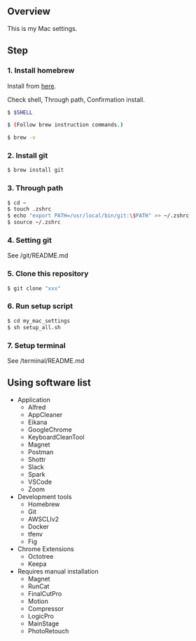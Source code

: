 ## Overview

This is my Mac settings.

## Step

### 1. Install homebrew

Install from [here](https://brew.sh/).

Check shell, Through path, Confirmation install.

```sh
$ $SHELL

$ (Follow brew instruction commands.)

$ brew -v
```

### 2. Install git

```sh
$ brew install git
```

### 3. Through path

```sh
$ cd ~
$ touch .zshrc
$ echo "export PATH=/usr/local/bin/git:\$PATH" >> ~/.zshrc
$ source ~/.zshrc
```

### 4. Setting git

See /git/README.md

### 5. Clone this repository

```sh
$ git clone "xxx"
```

### 6. Run setup script

```sh
$ cd my_mac_settings
$ sh setup_all.sh
```

### 7. Setup terminal

See /terminal/README.md

## Using software list

- Application
  - Alfred
  - AppCleaner
  - Eikana
  - GoogleChrome
  - KeyboardCleanTool
  - Magnet
  - Postman
  - Shottr
  - Slack
  - Spark
  - VSCode
  - Zoom
- Development tools
  - Homebrew
  - Git
  - AWSCLIv2
  - Docker
  - tfenv
  - Fig
- Chrome Extensions
  - Octotree
  - Keepa
- Requires manual installation
  - Magnet
  - RunCat
  - FinalCutPro
  - Motion
  - Compressor
  - LogicPro
  - MainStage
  - PhotoRetouch
